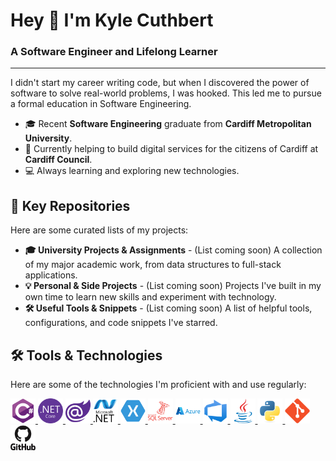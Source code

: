 <h1 align="left">Hey 👋 I'm Kyle Cuthbert </h1>
<h3 align="left">A Software Engineer and Lifelong Learner</h3>

---

I didn't start my career writing code, but when I discovered the power of software to solve real-world problems, I was hooked. This led me to pursue a formal education in Software Engineering.

-   🎓 Recent **Software Engineering** graduate from **Cardiff Metropolitan University**.
-   🚀 Currently helping to build digital services for the citizens of Cardiff at **Cardiff Council**.
-   💻 Always learning and exploring new technologies.

## 🔑 Key Repositories

Here are some curated lists of my projects:

-   **🎓 University Projects & Assignments** - (List coming soon) A collection of my major academic work, from data structures to full-stack applications.
-   **💡 Personal & Side Projects** - (List coming soon) Projects I've built in my own time to learn new skills and experiment with technology.
-   **🛠️ Useful Tools & Snippets** - (List coming soon) A list of helpful tools, configurations, and code snippets I've starred.

## 🛠️ Tools & Technologies

Here are some of the technologies I'm proficient with and use regularly:

<p align="left">
  <a href="https://dotnet.microsoft.com/languages/csharp" target="_blank" rel="noreferrer"> <img src="https://raw.githubusercontent.com/devicons/devicon/master/icons/csharp/csharp-original.svg" alt="csharp" width="40" height="40"/> </a>
  <a href="https://dotnet.microsoft.com/" target="_blank" rel="noreferrer"> <img src="https://raw.githubusercontent.com/devicons/devicon/master/icons/dotnetcore/dotnetcore-original.svg" alt="dotnetcore" width="40" height="40"/> </a>
  <a href="https://dotnet.microsoft.com/apps/aspnet/web-apps/blazor" target="_blank" rel="noreferrer"> <img src="https://raw.githubusercontent.com/devicons/devicon/master/icons/blazor/blazor-original.svg" alt="blazor" width="40" height="40"/> </a>
  <a href="https://dotnet.microsoft.com/apps/maui" target="_blank" rel="noreferrer"> <img src="https://raw.githubusercontent.com/devicons/devicon/master/icons/dot-net/dot-net-original-wordmark.svg" alt="maui" width="40" height="40"/> </a>
  <a href="https://dotnet.microsoft.com/apps/xamarin" target="_blank" rel="noreferrer"> <img src="https://raw.githubusercontent.com/devicons/devicon/master/icons/xamarin/xamarin-original.svg" alt="xamarin" width="40" height="40"/> </a>
  <a href="https://www.microsoft.com/en-us/sql-server" target="_blank" rel="noreferrer"> <img src="https://raw.githubusercontent.com/devicons/devicon/master/icons/microsoftsqlserver/microsoftsqlserver-plain-wordmark.svg" alt="mssql" width="40" height="40"/> </a>
  <a href="https://azure.microsoft.com/en-gb/" target="_blank" rel="noreferrer"> <img src="https://raw.githubusercontent.com/devicons/devicon/master/icons/azure/azure-original-wordmark.svg" alt="azure" width="40" height="40"/> </a>
  <a href="https://azure.microsoft.com/en-us/products/devops" target="_blank" rel="noreferrer"> <img src="https://raw.githubusercontent.com/devicons/devicon/master/icons/azuredevops/azuredevops-original.svg" alt="azure devops" width="40" height="40"/> </a>
  <a href="https://www.java.com" target="_blank" rel="noreferrer"> <img src="https://raw.githubusercontent.com/devicons/devicon/master/icons/java/java-original.svg" alt="java" width="40" height="40"/> </a>
  <a href="https://www.python.org" target="_blank" rel="noreferrer"> <img src="https://raw.githubusercontent.com/devicons/devicon/master/icons/python/python-original.svg" alt="python" width="40" height="40"/> </a>
  <a href="https://git-scm.com/" target="_blank" rel="noreferrer"> <img src="https://raw.githubusercontent.com/devicons/devicon/master/icons/git/git-original.svg" alt="git" width="40" height="40"/> </a>
  <a href="https://github.com/" target="_blank" rel="noreferrer"> <img src="https://raw.githubusercontent.com/devicons/devicon/master/icons/github/github-original-wordmark.svg" alt="github" width="40" height="40"/> </a>
</p>
